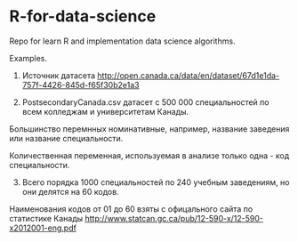 # R-for-data-science
Repo for learn R and implementation data science algorithms.

Examples.

1. Источник датасета
http://open.canada.ca/data/en/dataset/67d1e1da-757f-4426-845d-f65f30b2e1a3

2. PostsecondaryCanada.сsv датасет с 500 000 специальностей по всем колледжам и университетам Канады. 

Большинство перемнных номинативные, например, название заведения или название специальности.

Количественная переменная, используемая в анализе только одна - код специальности.

3. Всего порядка 1000 специальностей по 240 учебным заведениям, но они делятся на 60 кодов.

Наименования кодов от 01 до 60 взяты с офицального сайта по статистике Канады
http://www.statcan.gc.ca/pub/12-590-x/12-590-x2012001-eng.pdf

